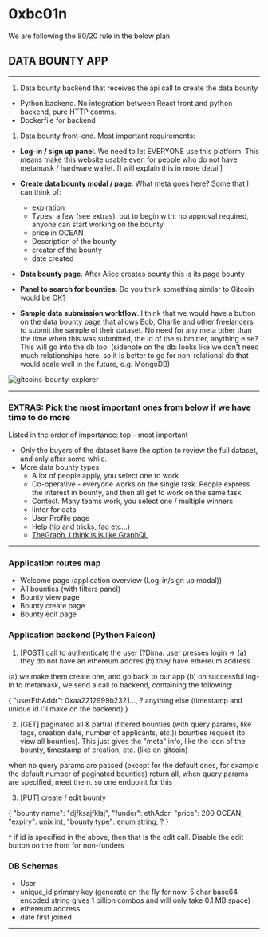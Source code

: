 # 0xbc01n

We are following the 80/20 rule in the below plan

## DATA BOUNTY APP

---

1. Data bounty backend that receives the api call to create the data bounty

- Python backend. No integration between React front and python backend, pure HTTP comms.
- Dockerfile for backend

1. Data bounty front-end. Most important requirements:

- **Log-in / sign up panel**. We need to let EVERYONE use this platform. This means make this website usable even for people who do not have metamask / hardware wallet. [I will explain this in more detail]
- **Create data bounty modal / page**. What meta goes here? Some that I can think of:

  - expiration
  - Types: a few (see extras). but to begin with: no approval required, anyone can start working on the bounty
  - price in OCEAN
  - Description of the bounty
  - creator of the bounty
  - date created

- **Data bounty page**. After Alice creates bounty this is its page
  bounty
- **Panel to search for bounties**. Do you think something similar to Gitcoin would be OK?

- **Sample data submission workflow**. I think that we would have a button on the data bounty page that allows Bob, Charlie and other freelancers to submit the sample of their dataset. No need for any meta other than the time when this was submitted, the id of the submitter, anything else? This will go into the db too. (sidenote on the db: looks like we don't need much relationships here, so it is better to go for non-relational db that would scale well in the future, e.g. MongoDB)

![gitcoins-bounty-explorer](assets/gitcoin-search.png)

---

### **EXTRAS: Pick the most important ones from below if we have time to do more**

Listed in the order of importance: top - most important

- Only the buyers of the dataset have the option to review the full dataset, and only after some while.
- More data bounty types:
  - A lot of people apply, you select one to work
  - Co-operative - everyone works on the single task. People express the interest in bounty, and then all get to work on the same task
  - Contest. Many teams work, you select one / multiple winners
  - linter for data
  - User Profile page
  - Help (tip and tricks, faq etc...)
  - [TheGraph, I think is is like GraphQL](https://thegraph.com/)

---

### Application routes map

- Welcome page (application overview (Log-in/sign up modal))
- All bounties (with filters panel)
- Bounty view page
- Bounty create page
- Bounty edit page

### Application backend (Python Falcon)

1. [POST] call to authenticate the user (?Dima: user presses login -> (a) they do not have an ethereum addres (b) they have ethereum address

(a) we make them create one, and go back to our app
(b) on successful log-in to metamask, we send a call to backend, containing the following:

{
"userEthAddr": 0xaa2212999b2321...,
? anything else (timestamp and unique id i'll make on the backend)
}

2. [GET] paginated all & partial (filtered bounties (with query params, like tags, creation date, number of applicants, etc.)) bounties request (to view all bounties). This just gives the "meta" info, like the icon of the bounty, timestamp of creation, etc. (like on gitcoin)

when no query params are passed (except for the default ones, for example the default number of paginated bounties) return all,
when query params are specified, meet them. so one endpoint for this

3. [PUT] create / edit bounty

{
"bounty name": "djfksajfklsj",
"funder": ethAddr,
"price": 200 OCEAN,
"expiry": unix int,
"bounty type": enum string,
?
}

^ if id is specified in the above, then that is the edit call. Disable the edit button on the front for non-funders

### DB Schemas

- User
- unique_id primary key (generate on the fly for now. 5 char base64 encoded string gives 1 billion combos and will only take 0.1 MB space)
- ethereum address
- date first joined

---
